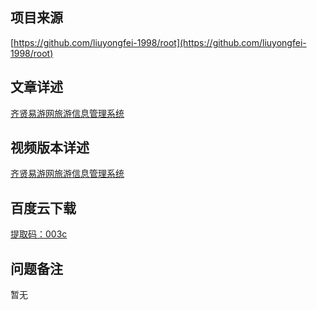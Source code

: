 ## 项目来源
[https://github.com/liuyongfei-1998/root](https://github.com/liuyongfei-1998/root)
## 文章详述
[齐贤易游网旅游信息管理系统](../detail/Thymeleaf+SpringBoot+Mybatis实现的齐贤易游网旅游信息管理系统.md)
## 视频版本详述
[齐贤易游网旅游信息管理系统](https://zhuanlan.zhihu.com/p/135932271)
## 百度云下载
[提取码：003c](https://pan.baidu.com/s/1hUeS6TYS3TwfTkA_907zWA)
## 问题备注
暂无
